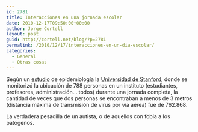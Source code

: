 ```yaml
---
id: 2781
title: Interacciones en una jornada escolar
date: 2010-12-17T09:50:00+00:00
author: Jorge Cortell
layout: post
guid: http://cortell.net/blog/?p=2781
permalink: /2010/12/17/interacciones-en-un-dia-escolar/
categories:
  - General
  - Otras cosas
---
```

Según un <a title="http://www.pnas.org/content/early/2010/12/08/1009094108" href="http://www.pnas.org/content/early/2010/12/08/1009094108" target="_blank">estudio</a> de epidemiología la <a title="http://news.stanford.edu/news/2010/december/track-flu-spread-121410.html" href="http://news.stanford.edu/news/2010/december/track-flu-spread-121410.html" target="_blank">Universidad de Stanford</a>, donde se monitorizó la ubicación de 788 personas en un instituto (estudiantes, profesores, administración&#8230; todos) durante una jornada completa, la cantidad de veces que dos personas se encontraban a menos de 3 metros (distancia máxima de transmisión de virus por vía aérea) fue de 762.868.

La verdadera pesadilla de un autista, o de aquellos con fobia a los patógenos.